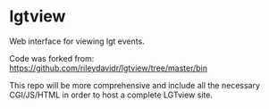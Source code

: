 # lgtview
Web interface for viewing lgt events.

Code was forked from: https://github.com/rileydavidr/lgtview/tree/master/bin

This repo will be more comprehensive and include all the necessary CGI/JS/HTML
in order to host a complete LGTview site. 
